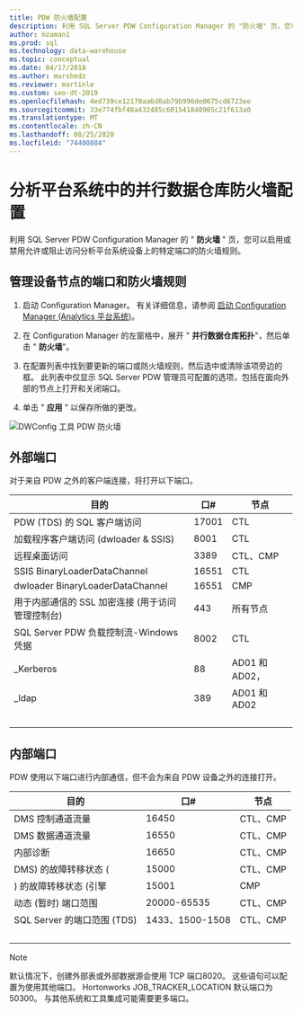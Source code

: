 ```yaml
---
title: PDW 防火墙配置
description: 利用 SQL Server PDW Configuration Manager 的 "防火墙" 页，您可以启用或禁用允许或阻止访问分析平台系统设备上的特定端口的防火墙规则。
author: mzaman1
ms.prod: sql
ms.technology: data-warehouse
ms.topic: conceptual
ms.date: 04/17/2018
ms.author: murshedz
ms.reviewer: martinle
ms.custom: seo-dt-2019
ms.openlocfilehash: 4ed739ce12170aa6d0ab79b996de0075cd6723ee
ms.sourcegitcommit: 33e774fbf48a432485c601541840905c21f613a0
ms.translationtype: MT
ms.contentlocale: zh-CN
ms.lasthandoff: 08/25/2020
ms.locfileid: "74400884"
---
```

# <a name="parallel-data-warehouse-firewall-configuration-in-analytics-platform-system"></a>分析平台系统中的并行数据仓库防火墙配置

利用 SQL Server PDW Configuration Manager 的 " **防火墙** " 页，您可以启用或禁用允许或阻止访问分析平台系统设备上的特定端口的防火墙规则。  
  
## <a name="to-manage-ports-and-firewall-rules-for-appliance-nodes"></a>管理设备节点的端口和防火墙规则  
  
1.  启动 Configuration Manager。 有关详细信息，请参阅 [启动 Configuration Manager &#40;Analytics 平台系统&#41;](launch-the-configuration-manager.md)。  
  
2.  在 Configuration Manager 的左窗格中，展开 " **并行数据仓库拓扑**"，然后单击 " **防火墙**"。  
  
3.  在配置列表中找到要更新的端口或防火墙规则，然后选中或清除该项旁边的框。 此列表中仅显示 SQL Server PDW 管理员可配置的选项，包括在面向外部的节点上打开和关闭端口。  
  
4.  单击 " **应用** " 以保存所做的更改。  
  
![DWConfig 工具 PDW 防火墙](./media/pdw-firewall-configuration/SQL_Server_PDW_DWConfig_ApplPDWFirewall.png "SQL_Server_PDW_DWConfig_ApplPDWFirewall")  
  
## <a name="external-ports"></a>外部端口  
对于来自 PDW 之外的客户端连接，将打开以下端口。  
  
|目的|口#|节点|  
|-----------|-----------|---------|  
|PDW (TDS) 的 SQL 客户端访问|17001|CTL|  
|加载程序客户端访问 (dwloader & SSIS) |8001|CTL|  
|远程桌面访问|3389|CTL、CMP|  
|SSIS BinaryLoaderDataChannel|16551|CTL|  
|dwloader BinaryLoaderDataChannel|16551|CMP|  
|用于内部通信的 SSL 加密连接 (用于访问管理控制台) |443|所有节点|  
|SQL Server PDW 负载控制流-Windows 凭据|8002|CTL|  
|_Kerberos|88|AD01 和 AD02，|  
|_ldap|389|AD01 和 AD02|  
| &nbsp; | &nbsp; | &nbsp; |
  
## <a name="internal-ports"></a>内部端口  
PDW 使用以下端口进行内部通信，但不会为来自 PDW 设备之外的连接打开。  
  
|目的|口#|节点|  
|-----------|-----------|---------|  
|DMS 控制通道流量|16450|CTL、CMP|  
|DMS 数据通道流量|16550|CTL、CMP|  
|内部诊断|16650|CTL、CMP|  
|DMS) 的故障转移状态 (|15000|CTL、CMP|  
|) 的故障转移状态 (引擎|15001|CMP|  
|动态 (暂时) 端口范围|20000-65535|CTL、CMP|  
|SQL Server 的端口范围 (TDS) |1433、1500-1508|CTL、CMP|  
| &nbsp; | &nbsp; | &nbsp; |
  
> [!NOTE]  
> 默认情况下，创建外部表或外部数据源会使用 TCP 端口8020。 这些语句可以配置为使用其他端口。 Hortonworks JOB_TRACKER_LOCATION 默认端口为50300。 与其他系统和工具集成可能需要更多端口。  
  
<!-- MISSING LINKS ## See Also  
[HDInsight Firewall Configuration &#40;Analytics Platform System&#41;](hdinsight-firewall-configuration.md)
-->
  
